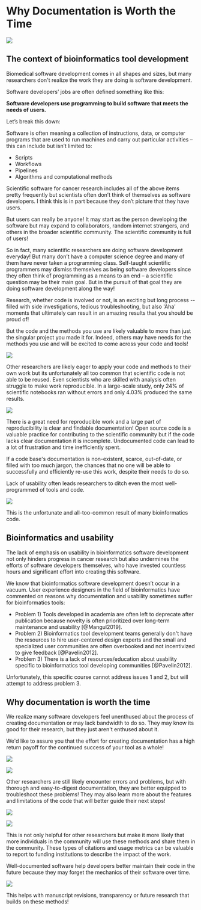 
# Why Documentation is Worth the Time


![](05-why-documentation_files/figure-docx//1PH9_KlLVggYpNJI0fgvcIcft2vDtGA_mlCqKFA8gnAg_g2dfa045ca2b_0_0.png)

## The context of bioinformatics tool development

Biomedical software development comes in all shapes and sizes, but many researchers don't realize the work they are doing is software development.

Software developers’ jobs are often defined something like this:

**Software developers use programming to build software that meets the needs of users.**

Let’s break this down:

Software is often meaning a collection of instructions, data, or computer programs that are used to run machines and carry out particular activities – this can include but isn’t limited to:
- Scripts
- Workflows
- Pipelines
- Algorithms and computational methods

Scientific software for cancer research includes all of the above items pretty frequently but scientists often don’t think of themselves as software developers. I think this is in part because they don’t picture that they have users.

But users can really be anyone! It may start as the person developing the software but may expand to collaborators, random internet strangers, and others in the broader scientific community. The scientific community is full of users!

So in fact, many scientific researchers are doing software development everyday! But many don’t have a computer science degree and many of them have never taken a programming class. Self-taught scientific programmers may dismiss themselves as being software developers since they often think of programming as a means to an end – a scientific question may be their main goal. But in the pursuit of that goal they are doing software development along the way!

Research, whether code is involved or not, is an exciting but long process -- filled with side investigations, tedious troubleshooting, but also 'Aha' moments that ultimately can result in an amazing results that you should be proud of!

But the code and the methods you use are likely valuable to more than just the singular project you made it for. Indeed, others may have needs for the methods you use and will be excited to come across your code and tools!

![](05-why-documentation_files/figure-docx//1PH9_KlLVggYpNJI0fgvcIcft2vDtGA_mlCqKFA8gnAg_g2dfa045ca2b_0_10.png)

Other researchers are likely eager to apply your code and methods to their own work but its unfortunately all too common that scientific code is not able to be reused. Even scientists who are skilled with analysis often struggle to make work reproducible. In a large-scale study, only 24% of scientific notebooks ran without errors and only 4.03% produced the same results.


![](05-why-documentation_files/figure-docx//1PH9_KlLVggYpNJI0fgvcIcft2vDtGA_mlCqKFA8gnAg_g2dfa045ca2b_0_15.png)

There is a great need for reproducible work and a large part of reproducibility is clear and findable documentation! Open source code is a valuable practice for contributing to the scientific community but if the code lacks clear documentation it is incomplete. Undocumented code can lead to a lot of frustration and time inefficiently spent.

If a code base's documentation is non-existent, scarce, out-of-date, or filled with too much jargon, the chances that no one will be able to successfully and efficiently re-use this work, despite their needs to do so.

Lack of usability often leads researchers to ditch even the most well-programmed of tools and code.

![](05-why-documentation_files/figure-docx//1PH9_KlLVggYpNJI0fgvcIcft2vDtGA_mlCqKFA8gnAg_g2dfa045ca2b_0_20.png)

This is the unfortunate and all-too-common result of many bioinformatics code.

## Bioinformatics and usability

The lack of emphasis on usability in bioinformatics software development not only hinders progress in cancer research but also undermines the efforts of software developers themselves, who have invested countless hours and significant effort into creating this software.

We know that bioinformatics software development doesn’t occur in a vacuum. User experience designers in the field of bioinformatics have commented on reasons why documentation and usability sometimes suffer for bioinformatics tools:

- Problem 1) Tools developed in academia are often left to deprecate after publication because novelty is often prioritized over long-term maintenance and usability [@Mangul2019].
- Problem 2) Bioinformatics tool development teams generally don't have the resources to hire user-centered design experts and the small and specialized user communities are often overbooked and not incentivized to give feedback [@Pavelin2012].  
- Problem 3) There is a lack of resources/education about usability specific to bioinformatics tool developing communities [@Pavelin2012].   

Unfortunately, this specific course cannot address issues 1 and 2, but will attempt to address  problem 3.

## Why documentation is worth the time

We realize many software developers feel unenthused about the process of creating documentation or may lack bandwidth to do so. They may know its good for their research, but they just aren't enthused about it.

We'd like to assure you that the effort for creating documentation has a high return payoff for the continued success of your tool as a whole!

![](05-why-documentation_files/figure-docx//1PH9_KlLVggYpNJI0fgvcIcft2vDtGA_mlCqKFA8gnAg_g2dfa045ca2b_0_24.png)

![](05-why-documentation_files/figure-docx//1PH9_KlLVggYpNJI0fgvcIcft2vDtGA_mlCqKFA8gnAg_g2dfa045ca2b_0_28.png)

Other researchers are still likely encounter errors and problems, but with thorough and easy-to-digest documentation, they are better equipped to troubleshoot these problems! They may also learn more about the features and limitations of the code that will better guide their next steps!

![](05-why-documentation_files/figure-docx//1PH9_KlLVggYpNJI0fgvcIcft2vDtGA_mlCqKFA8gnAg_g2dfa045ca2b_0_40.png)

![](05-why-documentation_files/figure-docx//1PH9_KlLVggYpNJI0fgvcIcft2vDtGA_mlCqKFA8gnAg_g2dfa045ca2b_0_44.png)

This is not only helpful for other researchers but make it more likely that more individuals in the community will use these methods and share them in the community. These types of citations and usage metrics can be valuable to report to funding institutions to describe the impact of the work.

Well-documented software help developers better maintain their code in the future because they may forget the mechanics of their software over time.

![](05-why-documentation_files/figure-docx//1PH9_KlLVggYpNJI0fgvcIcft2vDtGA_mlCqKFA8gnAg_g2dfa045ca2b_0_48.png)

This helps with manuscript revisions, transparency or future research that builds on these methods!
